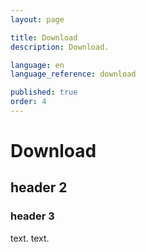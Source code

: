 ```yaml
---
layout: page

title: Download
description: Download.

language: en
language_reference: download

published: true
order: 4
---
```


# Download

## header 2

### header 3

text.
text.